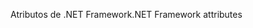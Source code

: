 <span data-ttu-id="29816-101">Atributos de .NET Framework</span><span class="sxs-lookup"><span data-stu-id="29816-101">.NET Framework attributes</span></span>